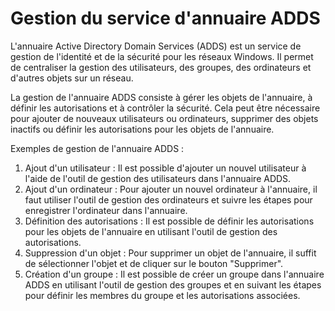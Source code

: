 # Gestion du service d'annuaire ADDS

L'annuaire Active Directory Domain Services (ADDS) est un service de gestion de l'identité et de la sécurité pour les réseaux Windows. Il permet de centraliser la gestion des utilisateurs, des groupes, des ordinateurs et d'autres objets sur un réseau.

La gestion de l'annuaire ADDS consiste à gérer les objets de l'annuaire, à définir les autorisations et à contrôler la sécurité. Cela peut être nécessaire pour ajouter de nouveaux utilisateurs ou ordinateurs, supprimer des objets inactifs ou définir les autorisations pour les objets de l'annuaire.

Exemples de gestion de l'annuaire ADDS :

1. Ajout d'un utilisateur : Il est possible d'ajouter un nouvel utilisateur à l'aide de l'outil de gestion des utilisateurs dans l'annuaire ADDS.
2. Ajout d'un ordinateur : Pour ajouter un nouvel ordinateur à l'annuaire, il faut utiliser l'outil de gestion des ordinateurs et suivre les étapes pour enregistrer l'ordinateur dans l'annuaire.
3. Définition des autorisations : Il est possible de définir les autorisations pour les objets de l'annuaire en utilisant l'outil de gestion des autorisations.
4. Suppression d'un objet : Pour supprimer un objet de l'annuaire, il suffit de sélectionner l'objet et de cliquer sur le bouton "Supprimer".
5. Création d'un groupe : Il est possible de créer un groupe dans l'annuaire ADDS en utilisant l'outil de gestion des groupes et en suivant les étapes pour définir les membres du groupe et les autorisations associées.
